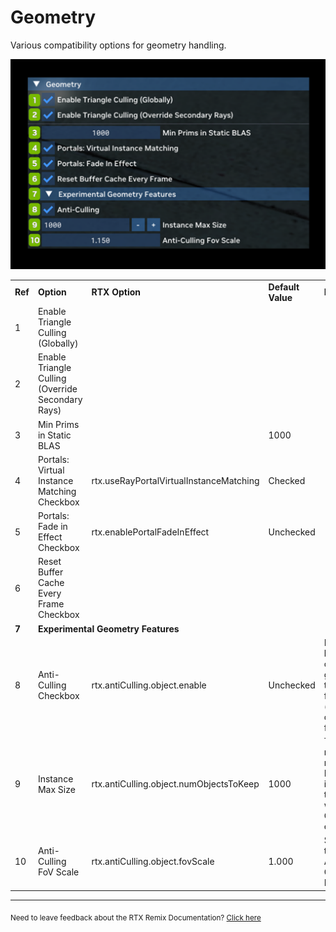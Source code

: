 # Geometry

Various compatibility options for geometry handling.


![Geometry](../data/images/rtxremix_022.PNG)

<table>
  <tr>
   <td><strong>Ref</strong>
   </td>
   <td><strong>Option</strong>
   </td>
   <td><strong>RTX Option</strong>
   </td>
   <td><strong>Default Value</strong>
   </td>
   <td><strong>Description</strong>
   </td>
  </tr>
  <tr>
   <td>1
   </td>
   <td>Enable Triangle Culling (Globally)
   </td>
   <td>
   </td>
   <td><!--- Needs Description --->
   </td>
   <td><!--- Needs Description --->
   </td>
  </tr>
  <tr>
   <td>2
   </td>
   <td>Enable Triangle Culling (Override Secondary Rays)
   </td>
   <td>
   </td>
   <td><!--- Needs Description --->
   </td>
   <td><!--- Needs Description --->
   </td>
  </tr>
  <tr>
   <td>3
   </td>
   <td>Min Prims in Static BLAS
   </td>
   <td>
   </td>
   <td>1000
   </td>
   <td><!--- Needs Description --->
   </td>
  </tr>
  <tr>
   <td>4
   </td>
   <td>Portals: Virtual Instance Matching Checkbox
   </td>
   <td>rtx.useRayPortalVirtualInstanceMatching
   </td>
   <td>Checked
   </td>
   <td><!--- Needs Description --->
   </td>
  </tr>
  <tr>
   <td>5
   </td>
   <td>Portals: Fade in Effect Checkbox
   </td>
   <td>rtx.enablePortalFadeInEffect
   </td>
   <td>Unchecked
   </td>
   <td><!--- Needs Description --->
   </td>
  </tr>
  <tr>
   <td>6
   </td>
   <td>Reset Buffer Cache Every Frame Checkbox
   </td>
   <td>
   </td>
   <td><!--- Needs Description --->
   </td>
   <td><!--- Needs Description --->
   </td>
  </tr>
  <tr>
   <td><strong>7</strong>
   </td>
   <td colspan="3" ><strong>Experimental Geometry Features</strong>
   </td>
   <td>
   </td>
  </tr>
  <tr>
   <td>8
   </td>
   <td>Anti-Culling Checkbox
   </td>
   <td>rtx.antiCulling.object.enable
   </td>
   <td>Unchecked
   </td>
   <td>Extends lifetime of objects that go outside the camera frustum (anti-culling frustum).
   </td>
  </tr>
  <tr>
   <td>9
   </td>
   <td>Instance Max Size
   </td>
   <td>rtx.antiCulling.object.numObjectsToKeep
   </td>
   <td>1000
   </td>
   <td>The maximum number of RayTracing instances to keep when Anti-Culling is enabled.
   </td>
  </tr>
  <tr>
   <td>10
   </td>
   <td>Anti-Culling FoV Scale
   </td>
   <td>rtx.antiCulling.object.fovScale
   </td>
   <td>1.000
   </td>
   <td>Scalar of the FOV of Anti-Culling Frustum.
   </td>
  </tr>
</table>

***
<sub> Need to leave feedback about the RTX Remix Documentation?  [Click here](https://docs.google.com/forms/d/1vym6SgptS4QJvp6ZKTN8Mu9yfd5yQc76B3KHIl-n4DQ/prefill) <sub>